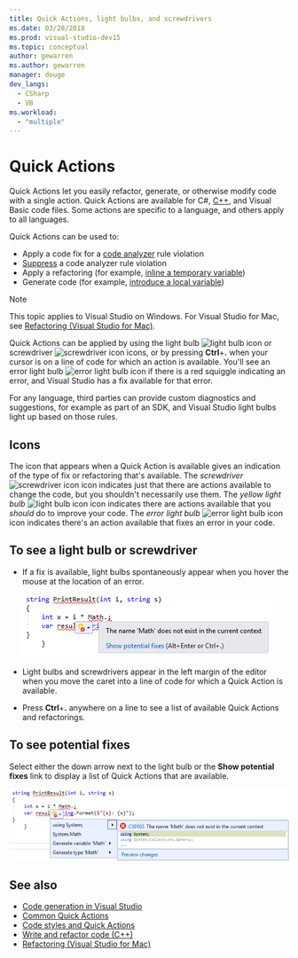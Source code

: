 ```yaml
---
title: Quick Actions, light bulbs, and screwdrivers
ms.date: 03/28/2018
ms.prod: visual-studio-dev15
ms.topic: conceptual
author: gewarren
ms.author: gewarren
manager: douge
dev_langs:
  - CSharp
  - VB
ms.workload:
  - "multiple"
---
```

# Quick Actions

Quick Actions let you easily refactor, generate, or otherwise modify code with a single action. Quick Actions are available for C#, [C++](/cpp/ide/writing-and-refactoring-code-cpp), and Visual Basic code files. Some actions are specific to a language, and others apply to all languages.

Quick Actions can be used to:

- Apply a code fix for a [code analyzer](../code-quality/roslyn-analyzers-overview.md) rule violation
- [Suppress](../code-quality/use-roslyn-analyzers.md) a code analyzer rule violation
- Apply a refactoring (for example, [inline a temporary variable](../ide/reference/inline-temporary-variable.md))
- Generate code (for example, [introduce a local variable](../ide/reference/introduce-local-variable.md))

> [!NOTE]
> This topic applies to Visual Studio on Windows. For Visual Studio for Mac, see [Refactoring (Visual Studio for Mac)](/visualstudio/mac/refactoring).

Quick Actions can be applied by using the light bulb ![light bulb icon](media/light-bulb-icon.png) or screwdriver ![screwdriver icon](media/screwdriver-icon.png) icons, or by pressing **Ctrl**+**.** when your cursor is on a line of code for which an action is available. You'll see an error light bulb ![error light bulb icon](media/error-light-bulb-icon.png) if there is a red squiggle indicating an error, and Visual Studio has a fix available for that error.

For any language, third parties can provide custom diagnostics and suggestions, for example as part of an SDK, and Visual Studio light bulbs light up based on those rules.

## Icons

The icon that appears when a Quick Action is available gives an indication of the type of fix or refactoring that's available. The *screwdriver* ![screwdriver icon](media/screwdriver-icon.png) icon indicates just that there are actions available to change the code, but you shouldn't necessarily use them. The *yellow light bulb* ![light bulb icon](media/light-bulb-icon.png) icon indicates there are actions available that you *should* do to improve your code. The *error light bulb* ![error light bulb icon](media/error-light-bulb-icon.png) icon indicates there's an action available that fixes an error in your code.

## To see a light bulb or screwdriver

- If a fix is available, light bulbs spontaneously appear when you hover the mouse at the location of an error.

   ![Light bulb with mouse hovering](../ide/media/vs2015_lightbulb_hover.png)

- Light bulbs and screwdrivers appear in the left margin of the editor when you move the caret into a line of code for which a Quick Action is available.

- Press **Ctrl**+**.** anywhere on a line to see a list of available Quick Actions and refactorings.

## To see potential fixes

Select either the down arrow next to the light bulb or the **Show potential fixes** link to display a list of Quick Actions that are available.

![Light bulb expanded](../ide/media/vs2015_lightbulb_hover_expanded.png)

## See also

- [Code generation in Visual Studio](../ide/code-generation-in-visual-studio.md)
- [Common Quick Actions](../ide/common-quick-actions.md)
- [Code styles and Quick Actions](../ide/code-styles-and-quick-actions.md)
- [Write and refactor code (C++)](/cpp/ide/writing-and-refactoring-code-cpp)
- [Refactoring (Visual Studio for Mac)](/visualstudio/mac/refactoring)